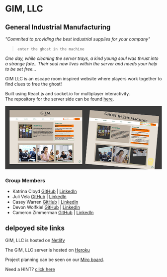 # GIM, LLC
## General Industrial Manufacturing

_"Commited to providing the best industrial supplies for your company"_


> `enter the ghost in the machine`

_One day, while cleaning the server trays, a kind young soul was thrust into a strange fate.. Their soul now lives within the server and needs your help to be set free..._

GIM LLC is an escape room inspired website where players work together to find clues to free the ghost! 

Built using React.js and socket.io for multiplayer interactivity. 
<br>
The repository for the server side can be found [here](https://github.com/GIM-LLC/GIM-server).

![alt text](public/assets/readmeImg.png)

### Group Members
- Katrina Cloyd [GitHub](https://github.com/KatrinaCloyd) | [LinkedIn](https://www.linkedin.com/in/katrinacloyd/)
- Juli Vela [GitHub](https://github.com/juliannevela) | [LinkedIn](https://www.linkedin.com/in/juliannevela/)
- Casey Warren [GitHub](https://github.com/caseywar) | [LinkedIn](https://www.linkedin.com/in/casey-maynah-warren/)
- Devon Wolfkiel [GitHub](https://github.com/devon-wolf) | [LinkedIn](https://www.linkedin.com/in/devon-wolfkiel/)
- Cameron Zimmerman [GitHub](https://github.com/CameronZimmerman) | [LinkedIn](https://www.linkedin.com/in/cameron-zimmerman/)


## delpoyed site links
GIM, LLC is hosted on [Netlify](https://www.escapegim.com/)

The GIM, LLC server is hosted on [Heroku](https://gim-llc-main.herokuapp.com/)


Project planning can be seen on our [Miro board](https://miro.com/app/board/o9J_lA3sn-w=/?utm_source=notification&utm_medium=email&utm_campaign=daily-updates&utm_content=go-to-board).


Need a HINT? [click here](./HINTS.md)
